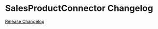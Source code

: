 # SalesProductConnector Changelog

[Release Changelog](https://github.com/spryker/SalesProductConnector/releases)
